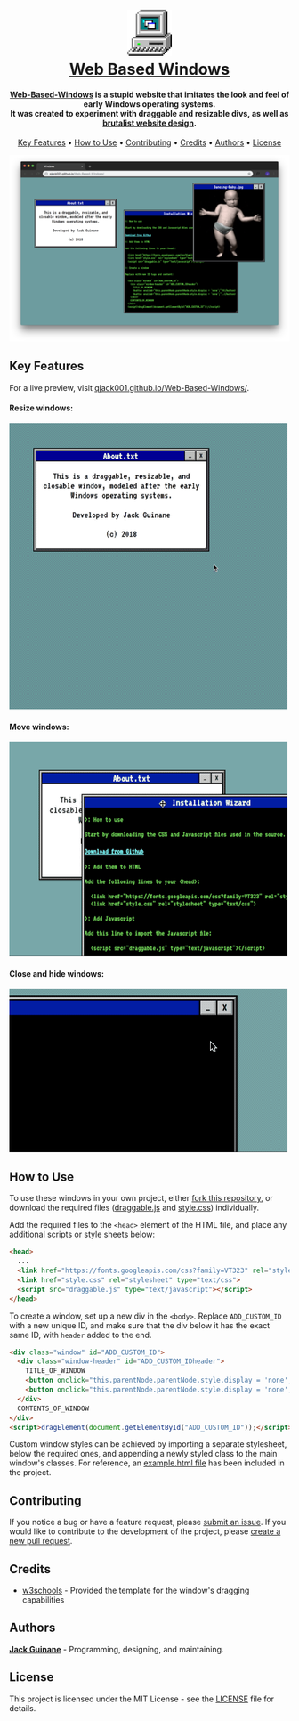 <h1 align="center">
  <br>
  <a href="https://qjack001.github.io/Web-Based-Windows/"><img src="https://raw.githubusercontent.com/qjack001/Web-Based-Windows/master/assets/computer.png" alt="Computer Logo" width="80"></a>
  <br>
  <a href="https://qjack001.github.io/Web-Based-Windows/">Web Based Windows</a>
</h1>

<h4 align="center"><a href="https://qjack001.github.io/Web-Based-Windows/">Web-Based-Windows</a> is a stupid website that imitates the look and feel of early Windows operating systems.<br>It was created to experiment with draggable and resizable divs, as well as <a href="http://brutalistwebsites.com/">brutalist website design</a>.</h4>

<p align="center">
  <a href="#key-features">Key Features</a> •
  <a href="#how-to-use">How to Use</a> •
  <a href="#contributing">Contributing</a> •
  <a href="#credits">Credits</a> •
  <a href="#authors">Authors</a> •
  <a href="#license">License</a>
</p> 

![screenshot](https://raw.githubusercontent.com/qjack001/Web-Based-Windows/master/assets/screenshot.png)

## Key Features

For a live preview, visit [qjack001.github.io/Web-Based-Windows/](https://qjack001.github.io/Web-Based-Windows/).

#### Resize windows:

![screenshot](https://raw.githubusercontent.com/qjack001/Web-Based-Windows/master/assets/resize.gif)

#### Move windows:

![screenshot](https://raw.githubusercontent.com/qjack001/Web-Based-Windows/master/assets/move.gif)

#### Close and hide windows:

![screenshot](https://raw.githubusercontent.com/qjack001/Web-Based-Windows/master/assets/close.gif)


## How to Use

To use these windows in your own project, either [fork this repository](https://github.com/qjack001/Web-Based-Windows/fork), or download the required files ([draggable.js](https://github.com/qjack001/Web-Based-Windows/blob/master/draggable.js) and [style.css](https://github.com/qjack001/Web-Based-Windows/blob/master/style.css)) individually.

Add the required files to the `<head>` element of the HTML file, and place any additional scripts or style sheets below:

```html
<head>
  ...
  <link href="https://fonts.googleapis.com/css?family=VT323" rel="stylesheet">
  <link href="style.css" rel="stylesheet" type="text/css">
  <script src="draggable.js" type="text/javascript"></script>
</head>
```

To create a window, set up a new div in the `<body>`. Replace `ADD_CUSTOM_ID` with a new unique ID, and make sure that the div below it has the exact same ID, with `header` added to the end.

```html
<div class="window" id="ADD_CUSTOM_ID"> 
  <div class="window-header" id="ADD_CUSTOM_IDheader"> 
    TITLE_OF_WINDOW 
    <button onclick="this.parentNode.parentNode.style.display = 'none';">X</button> 
    <button onclick="this.parentNode.parentNode.style.display = 'none';">_</button> 
  </div> 
  CONTENTS_OF_WINDOW 
</div> 
<script>dragElement(document.getElementById("ADD_CUSTOM_ID"));</script>
```

Custom window styles can be achieved by importing a separate stylesheet, below the required ones, and appending a newly styled class to the main window's classes. For reference, an [example.html file](https://github.com/qjack001/Web-Based-Windows/blob/master/example.html) has been included in the project.

## Contributing

If you notice a bug or have a feature request, please [submit an issue](https://github.com/qjack001/Web-Based-Windows/issues).
If you would like to contribute to the development of the project, please [create a new pull request](https://github.com/qjack001/Web-Based-Windows/pulls).


## Credits

- [w3schools](https://www.w3schools.com/) - Provided the template for the window's dragging capabilities


## Authors

[**Jack Guinane**](https://github.com/qjack001) - Programming, designing, and maintaining.


## License

This project is licensed under the MIT License - see the [LICENSE](https://github.com/qjack001/Web-Based-Windows/blob/master/LICENSE) file for details.
